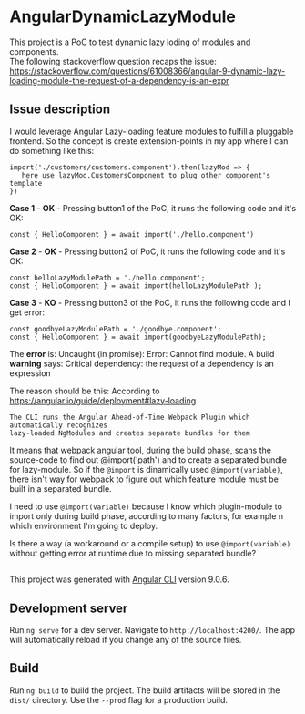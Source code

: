 # AngularDynamicLazyModule

This project is a PoC to test dynamic lazy loding of modules and components.  
The following stackoverflow question recaps the issue:
https://stackoverflow.com/questions/61008366/angular-9-dynamic-lazy-loading-module-the-request-of-a-dependency-is-an-expr

## Issue description


I would leverage Angular Lazy-loading feature modules to fulfill a pluggable frontend.
So the concept is create extension-points in my app where I can do something like this:

```
import('./customers/customers.component').then(lazyMod => {
   here use lazyMod.CustomersComponent to plug other component's template
})
```

**Case 1** - **OK** - Pressing button1 of the PoC, it runs the following code and it's OK:

```
const { HelloComponent } = await import('./hello.component')
```

**Case 2** - **OK** - Pressing button2 of PoC, it runs the following code and it's OK:

```
const helloLazyModulePath = './hello.component';
const { HelloComponent } = await import(helloLazyModulePath );
```

**Case 3** - **KO** - Pressing button3 of the PoC, it runs the following code and I get error:

```
const goodbyeLazyModulePath = './goodbye.component';
const { HelloComponent } = await import(goodbyeLazyModulePath);
```  
The **error** is: Uncaught (in promise): Error: Cannot find module.
A build **warning** says: Critical dependency: the request of a dependency is an expression

The reason should be this:
According to https://angular.io/guide/deployment#lazy-loading

```
The CLI runs the Angular Ahead-of-Time Webpack Plugin which automatically recognizes
lazy-loaded NgModules and creates separate bundles for them
```
It means that webpack angular tool, during the build phase, scans the source-code to find out @import('path') and to create a separated bundle for lazy-module.
So if the `@import` is dinamically used `@import(variable)`, there isn't way for webpack to figure out which feature module must be built in a separated bundle.

I need to use `@import(variable)` because I know which plugin-module to import only during build phase, according to many factors, for example n which environment I'm going to deploy.

Is there a way (a workaround or a compile setup) to use `@import(variable)` without getting error at runtime due to missing separated bundle?


##
This project was generated with [Angular CLI](https://github.com/angular/angular-cli) version 9.0.6.

## Development server

Run `ng serve` for a dev server. Navigate to `http://localhost:4200/`. The app will automatically reload if you change any of the source files.

## Build

Run `ng build` to build the project. The build artifacts will be stored in the `dist/` directory. Use the `--prod` flag for a production build.

